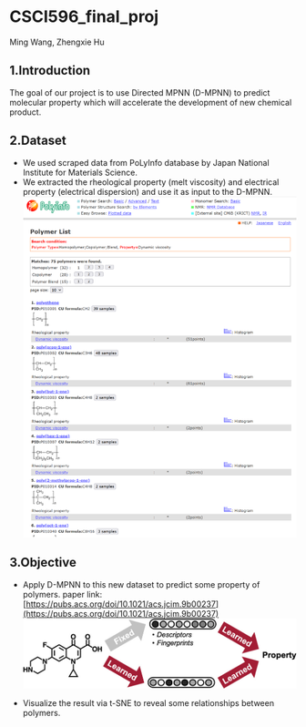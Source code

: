 # CSCI596_final_proj
Ming Wang, Zhengxie Hu

## 1.Introduction
The goal of our project is to use Directed MPNN (D-MPNN) to predict molecular property which will accelerate the development of new chemical product. 

## 2.Dataset
- We used scraped data from PoLyInfo database by Japan National Institute for Materials Science.
- We extracted the rheological property (melt viscosity) and electrical property (electrical dispersion) and use it as input to the D-MPNN. 
![image](polyinfo_result.png)

## 3.Objective
- Apply D-MPNN to this new dataset to predict some property of polymers.
paper link: [https://pubs.acs.org/doi/10.1021/acs.jcim.9b00237](https://pubs.acs.org/doi/10.1021/acs.jcim.9b00237)
![D-MPNN](D-MPNN.jpeg)

- Visualize the result via t-SNE to reveal some relationships between polymers.
